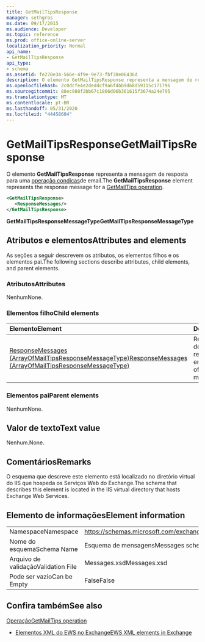 ```yaml
---
title: GetMailTipsResponse
manager: sethgros
ms.date: 09/17/2015
ms.audience: Developer
ms.topic: reference
ms.prod: office-online-server
localization_priority: Normal
api_name:
- GetMailTipsResponse
api_type:
- schema
ms.assetid: fe270e34-566e-4f9e-9e73-fbf38e06436d
description: O elemento GetMailTipsResponse representa a mensagem de resposta para uma operação condicas de email.
ms.openlocfilehash: 2c0dcfe4e2deddcf9a6f4bb9d68d59115c171796
ms.sourcegitcommit: 88ec988f2bb67c1866d06b361615f3674a24e795
ms.translationtype: MT
ms.contentlocale: pt-BR
ms.lasthandoff: 05/31/2020
ms.locfileid: "44458604"
---
```

# <a name="getmailtipsresponse"></a><span data-ttu-id="ff8bf-103">GetMailTipsResponse</span><span class="sxs-lookup"><span data-stu-id="ff8bf-103">GetMailTipsResponse</span></span>

<span data-ttu-id="ff8bf-104">O elemento **GetMailTipsResponse** representa a mensagem de resposta para uma [operação condicas](getmailtips-operation.md)de email.</span><span class="sxs-lookup"><span data-stu-id="ff8bf-104">The **GetMailTipsResponse** element represents the response message for a [GetMailTips operation](getmailtips-operation.md).</span></span>
  
```XML
<GetMailTipsResponse>
   <ResponseMessages/>
</GetMailTipsResponse>
```

 <span data-ttu-id="ff8bf-105">**GetMailTipsResponseMessageType**</span><span class="sxs-lookup"><span data-stu-id="ff8bf-105">**GetMailTipsResponseMessageType**</span></span>
## <a name="attributes-and-elements"></a><span data-ttu-id="ff8bf-106">Atributos e elementos</span><span class="sxs-lookup"><span data-stu-id="ff8bf-106">Attributes and elements</span></span>

<span data-ttu-id="ff8bf-107">As seções a seguir descrevem os atributos, os elementos filhos e os elementos pai.</span><span class="sxs-lookup"><span data-stu-id="ff8bf-107">The following sections describe attributes, child elements, and parent elements.</span></span>
  
### <a name="attributes"></a><span data-ttu-id="ff8bf-108">Atributos</span><span class="sxs-lookup"><span data-stu-id="ff8bf-108">Attributes</span></span>

<span data-ttu-id="ff8bf-109">Nenhum</span><span class="sxs-lookup"><span data-stu-id="ff8bf-109">None.</span></span>
  
### <a name="child-elements"></a><span data-ttu-id="ff8bf-110">Elementos filho</span><span class="sxs-lookup"><span data-stu-id="ff8bf-110">Child elements</span></span>

|<span data-ttu-id="ff8bf-111">**Elemento**</span><span class="sxs-lookup"><span data-stu-id="ff8bf-111">**Element**</span></span>|<span data-ttu-id="ff8bf-112">**Descrição**</span><span class="sxs-lookup"><span data-stu-id="ff8bf-112">**Description**</span></span>|
|:-----|:-----|
|[<span data-ttu-id="ff8bf-113">ResponseMessages (ArrayOfMailTipsResponseMessageType)</span><span class="sxs-lookup"><span data-stu-id="ff8bf-113">ResponseMessages (ArrayOfMailTipsResponseMessageType)</span></span>](responsemessages-arrayofmailtipsresponsemessagetype.md) <br/> |<span data-ttu-id="ff8bf-114">Representa uma lista de mensagens de resposta de dicas de email.</span><span class="sxs-lookup"><span data-stu-id="ff8bf-114">Represents a list of mail tips response messages.</span></span>  <br/> |
   
### <a name="parent-elements"></a><span data-ttu-id="ff8bf-115">Elementos pai</span><span class="sxs-lookup"><span data-stu-id="ff8bf-115">Parent elements</span></span>

<span data-ttu-id="ff8bf-116">Nenhum</span><span class="sxs-lookup"><span data-stu-id="ff8bf-116">None.</span></span>
  
## <a name="text-value"></a><span data-ttu-id="ff8bf-117">Valor de texto</span><span class="sxs-lookup"><span data-stu-id="ff8bf-117">Text value</span></span>

<span data-ttu-id="ff8bf-118">Nenhum.</span><span class="sxs-lookup"><span data-stu-id="ff8bf-118">None.</span></span>
  
## <a name="remarks"></a><span data-ttu-id="ff8bf-119">Comentários</span><span class="sxs-lookup"><span data-stu-id="ff8bf-119">Remarks</span></span>

<span data-ttu-id="ff8bf-120">O esquema que descreve este elemento está localizado no diretório virtual do IIS que hospeda os Serviços Web do Exchange.</span><span class="sxs-lookup"><span data-stu-id="ff8bf-120">The schema that describes this element is located in the IIS virtual directory that hosts Exchange Web Services.</span></span>
  
## <a name="element-information"></a><span data-ttu-id="ff8bf-121">Elemento de informações</span><span class="sxs-lookup"><span data-stu-id="ff8bf-121">Element information</span></span>

|||
|:-----|:-----|
|<span data-ttu-id="ff8bf-122">Namespace</span><span class="sxs-lookup"><span data-stu-id="ff8bf-122">Namespace</span></span>  <br/> |https://schemas.microsoft.com/exchange/services/2006/messages  <br/> |
|<span data-ttu-id="ff8bf-123">Nome do esquema</span><span class="sxs-lookup"><span data-stu-id="ff8bf-123">Schema Name</span></span>  <br/> |<span data-ttu-id="ff8bf-124">Esquema de mensagens</span><span class="sxs-lookup"><span data-stu-id="ff8bf-124">Messages schema</span></span>  <br/> |
|<span data-ttu-id="ff8bf-125">Arquivo de validação</span><span class="sxs-lookup"><span data-stu-id="ff8bf-125">Validation File</span></span>  <br/> |<span data-ttu-id="ff8bf-126">Messages.xsd</span><span class="sxs-lookup"><span data-stu-id="ff8bf-126">Messages.xsd</span></span>  <br/> |
|<span data-ttu-id="ff8bf-127">Pode ser vazio</span><span class="sxs-lookup"><span data-stu-id="ff8bf-127">Can be Empty</span></span>  <br/> |<span data-ttu-id="ff8bf-128">False</span><span class="sxs-lookup"><span data-stu-id="ff8bf-128">False</span></span>  <br/> |
   
## <a name="see-also"></a><span data-ttu-id="ff8bf-129">Confira também</span><span class="sxs-lookup"><span data-stu-id="ff8bf-129">See also</span></span>



[<span data-ttu-id="ff8bf-130">Operação</span><span class="sxs-lookup"><span data-stu-id="ff8bf-130">GetMailTips operation</span></span>](getmailtips-operation.md)


- [<span data-ttu-id="ff8bf-131">Elementos XML do EWS no Exchange</span><span class="sxs-lookup"><span data-stu-id="ff8bf-131">EWS XML elements in Exchange</span></span>](ews-xml-elements-in-exchange.md)

